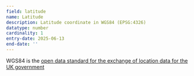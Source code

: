```yaml
---
field: latitude
name: Latitude
description: Latitude coordinate in WGS84 (EPSG:4326)
datatype: number
cardinality: 1
entry-date: 2025-06-13
end-date: ''
---
```


WGS84 is the [open data standard for the exchange of location data for the UK government](https://www.gov.uk/government/publications/open-standards-for-government/exchange-of-location-point) 
